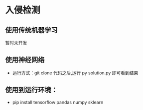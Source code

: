 # 入侵检测
## 使用传统机器学习

   暂时未开发

## 使用神经网络


   * 运行方式：git clone 代码之后,运行 py solution.py 即可看到结果


## 使用到运行环境：
   * pip install tensorflow pandas numpy sklearn